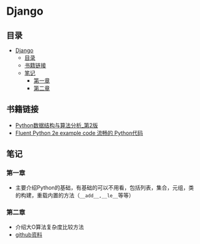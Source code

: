 # Django
## 目录
- [Django](#django)
  - [目录](#目录)
  - [书籍链接](#书籍链接)
  - [笔记](#笔记)
    - [第一章](#第一章)
    - [第二章](#第二章)

## 书籍链接
- [Python数据结构与算法分析_第2版](http://gitcode.net/e-books/books_abt_python3/-/blob/master/Python数据结构与算法分析_第2版.pdf)
- [Fluent Python 2e example code 流畅的 Python代码](https://github.com/fluentpython/example-code-2e)
## 笔记
### 第一章
- 主要介绍Python的基础，有基础的可以不用看，包括列表，集合，元组，类的构建，重载内置的方法（```__add__,__le__```等等）
### 第二章
- 介绍大O算法复杂度比较方法
- [github资料](https://www.techinterviewhandbook.org/)
